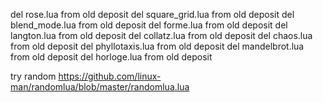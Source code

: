 del rose.lua from old deposit
del square_grid.lua from old deposit
del blend_mode.lua from old deposit
del forme.lua from old deposit
del langton.lua from old deposit
del collatz.lua from old deposit
del chaos.lua from old deposit
del phyllotaxis.lua from old deposit
del mandelbrot.lua from old deposit
del horloge.lua from old deposit

try random https://github.com/linux-man/randomlua/blob/master/randomlua.lua
